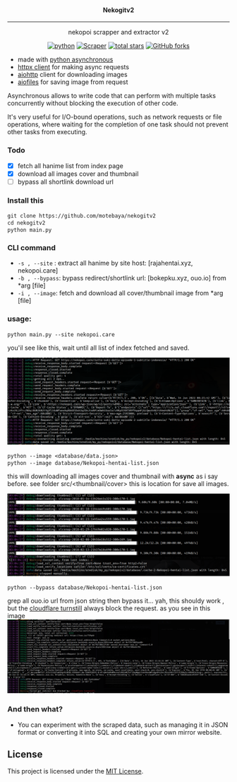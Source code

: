 <div align='center'>
    <h4> Nekogitv2 </h4>
    <hr>
    <p> nekopoi scrapper and extractor v2</p>

[![python](https://img.shields.io/badge/python-3.10.6-blue?logo=python&logoColor=yellow)](https://www.python.org/downloads/release/python-3100/)
[![Scraper](https://img.shields.io/badge/page-scrapper-red?logo=strapi&logoColor=blue)](https://example.com)
[![total stars](https://img.shields.io/github/stars/motebaya/nekogitv2.svg?style=social)](https://github.com/motebaya/nekogitv2/stargazers)
[![GitHub forks](https://img.shields.io/github/forks/motebaya/nekogitv2.svg?style=social)](https://github.com/motebaya/nekogitv2/network/members)

</div>

- made with [python asynchronous](https://docs.python.org/3/library/asyncio.html)
- [httpx client](https://www.python-httpx.org/async/) for making async requests
- [aiohttp](https://docs.aiohttp.org/en/stable/) client for downloading images
- [aiofiles](https://pypi.org/project/aiofiles/) for saving image from request

Asynchronous allows to write code that can perform with multiple tasks concurrently without blocking the execution of other code.

It's very useful for I/O-bound operations, such as network requests or file operations, where waiting for the completion of one task should not prevent other tasks from executing.

### Todo

- [x] fetch all hanime list from index page
- [x] download all images cover and thumbnail
- [ ] bypass all shortlink download url

### Install this

```
git clone https://github.com/motebaya/nekogitv2
cd nekogitv2
python main.py
```

### CLI command

- `-s , --site` : extract all hanime by site host: [rajahentai.xyz, nekopoi.care]
- `-b , --bypass`: bypass redirect/shortlink url: [bokepku.xyz, ouo.io] from \*arg [file]
- `-i , --image`: fetch and download all cover/thumbnail image from \*arg [file]

### usage:

```
python main.py --site nekopoi.care
```

you'il see like this, wait until all list of index fetched and saved.

![image](src/main-fetch-all.png)

```
python --image <database/data.json>
python --image database/Nekopoi-hentai-list.json
```

this will downloading all images cover and thumbnail with **async** as i say before. see folder src/<thumbnail/cover> this is location for save all images.

![downloading image](src/main-downloading-image.png)

```
python --bypass database/Nekopoi-hentai-list.json
```

grep all ouo.io url from json string then bypass it... yah, this shouldy work , but the [cloudflare turnstill](https://www.cloudflare.com/products/turnstile/) always block the request. as you see in this image
![main bypass](src/main-bypass.png)

### And then what?

- You can experiment with the scraped data, such as managing it in JSON format or converting it into SQL and creating your own mirror website.

## License

This project is licensed under the [MIT License](LICENSE).
